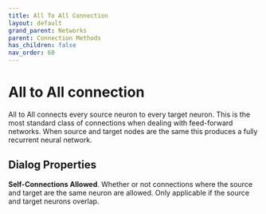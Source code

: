 ```yaml
---
title: All To All Connection
layout: default
grand_parent: Networks
parent: Connection Methods
has_children: false
nav_order: 60
---
```


# All to All connection

All to All connects every source neuron to every target neuron. This is the most standard class of connections when dealing with feed-forward networks.  When source and target nodes are the same this produces a fully recurrent neural network. 

## Dialog Properties

**Self-Connections Allowed**. Whether or not connections where the source and target are the same neuron are allowed. Only applicable if the source and target neurons overlap.
